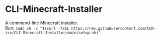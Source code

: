 # CLI-Minecraft-Installer
A command-line Minecraft installer.  
Run: ```sudo sh -c "$(curl -fsSL https://raw.githubusercontent.com/CCR-ice/CLI-Minecraft-Installer/main/setup.sh)"```
